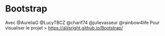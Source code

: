 # Bootstrap
Avec @AureliaG @LucyTBCZ @charif74 @julievasseur @rainbow4life
Pour visualiser le projet >  https://aliisright.github.io/Bootstrap/ 

